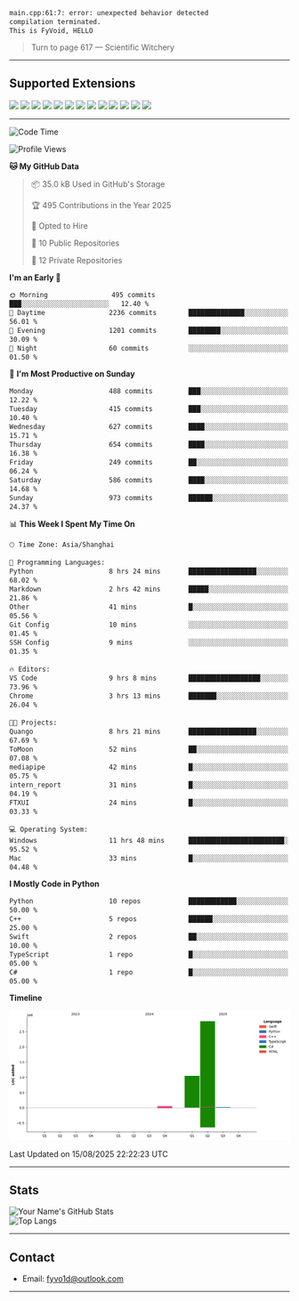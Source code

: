 ```
main.cpp:61:7: error: unexpected behavior detected
compilation terminated.
This is FyVoid, HELLO
```

> Turn to page 617 — Scientific Witchery

---

## Supported Extensions

<p align="left">
  <img src="https://cdn.jsdelivr.net/gh/devicons/devicon/icons/cplusplus/cplusplus-original.svg" height="40" />
  <img src="https://cdn.jsdelivr.net/gh/devicons/devicon/icons/csharp/csharp-original.svg" height="40" />
  <img src="https://cdn.jsdelivr.net/gh/devicons/devicon/icons/python/python-original.svg" height="40" />
  <img src="https://cdn.jsdelivr.net/gh/devicons/devicon/icons/swift/swift-original.svg" height="40" />
  <img src="https://cdn.jsdelivr.net/gh/devicons/devicon/icons/git/git-original.svg" height="40" />
  <img src="https://cdn.jsdelivr.net/gh/devicons/devicon/icons/docker/docker-original.svg" height="40" />
  <img src="https://cdn.jsdelivr.net/gh/devicons/devicon/icons/vscode/vscode-original.svg" height="40" />
  <img src="https://www.vulkan.org/user/themes/vulkan/images/logo/vulkan-logo.svg" height="40" />
  <img src="https://cdn.jsdelivr.net/gh/devicons/devicon/icons/opengl/opengl-original.svg" height="40" />
  <img src="https://cdn.jsdelivr.net/gh/devicons/devicon/icons/pytorch/pytorch-original.svg" height="40" />
  <img src="https://cdn.jsdelivr.net/gh/devicons/devicon/icons/unity/unity-original.svg" height="40" />
  <img src="https://cdn.jsdelivr.net/gh/devicons/devicon/icons/unrealengine/unrealengine-original.svg" height="40" />
  <img src="https://cdn.jsdelivr.net/gh/devicons/devicon/icons/cmake/cmake-original.svg" height="40" />
</p>


---

<!--START_SECTION:waka-->
![Code Time](http://img.shields.io/badge/Code%20Time-337%20hrs%2030%20mins-blue)

![Profile Views](http://img.shields.io/badge/Profile%20Views-0-blue)

**🐱 My GitHub Data** 

> 📦 35.0 kB Used in GitHub's Storage 
 > 
> 🏆 495 Contributions in the Year 2025
 > 
> 💼 Opted to Hire
 > 
> 📜 10 Public Repositories 
 > 
> 🔑 12 Private Repositories 
 > 
**I'm an Early 🐤** 

```text
🌞 Morning                495 commits         ███░░░░░░░░░░░░░░░░░░░░░░   12.40 % 
🌆 Daytime                2236 commits        ██████████████░░░░░░░░░░░   56.01 % 
🌃 Evening                1201 commits        ████████░░░░░░░░░░░░░░░░░   30.09 % 
🌙 Night                  60 commits          ░░░░░░░░░░░░░░░░░░░░░░░░░   01.50 % 
```
📅 **I'm Most Productive on Sunday** 

```text
Monday                   488 commits         ███░░░░░░░░░░░░░░░░░░░░░░   12.22 % 
Tuesday                  415 commits         ███░░░░░░░░░░░░░░░░░░░░░░   10.40 % 
Wednesday                627 commits         ████░░░░░░░░░░░░░░░░░░░░░   15.71 % 
Thursday                 654 commits         ████░░░░░░░░░░░░░░░░░░░░░   16.38 % 
Friday                   249 commits         ██░░░░░░░░░░░░░░░░░░░░░░░   06.24 % 
Saturday                 586 commits         ████░░░░░░░░░░░░░░░░░░░░░   14.68 % 
Sunday                   973 commits         ██████░░░░░░░░░░░░░░░░░░░   24.37 % 
```


📊 **This Week I Spent My Time On** 

```text
🕑︎ Time Zone: Asia/Shanghai

💬 Programming Languages: 
Python                   8 hrs 24 mins       █████████████████░░░░░░░░   68.02 % 
Markdown                 2 hrs 42 mins       █████░░░░░░░░░░░░░░░░░░░░   21.86 % 
Other                    41 mins             █░░░░░░░░░░░░░░░░░░░░░░░░   05.56 % 
Git Config               10 mins             ░░░░░░░░░░░░░░░░░░░░░░░░░   01.45 % 
SSH Config               9 mins              ░░░░░░░░░░░░░░░░░░░░░░░░░   01.35 % 

🔥 Editors: 
VS Code                  9 hrs 8 mins        ██████████████████░░░░░░░   73.96 % 
Chrome                   3 hrs 13 mins       ███████░░░░░░░░░░░░░░░░░░   26.04 % 

🐱‍💻 Projects: 
Quango                   8 hrs 21 mins       █████████████████░░░░░░░░   67.69 % 
ToMoon                   52 mins             ██░░░░░░░░░░░░░░░░░░░░░░░   07.08 % 
mediapipe                42 mins             █░░░░░░░░░░░░░░░░░░░░░░░░   05.75 % 
intern_report            31 mins             █░░░░░░░░░░░░░░░░░░░░░░░░   04.19 % 
FTXUI                    24 mins             █░░░░░░░░░░░░░░░░░░░░░░░░   03.33 % 

💻 Operating System: 
Windows                  11 hrs 48 mins      ████████████████████████░   95.52 % 
Mac                      33 mins             █░░░░░░░░░░░░░░░░░░░░░░░░   04.48 % 
```

**I Mostly Code in Python** 

```text
Python                   10 repos            ████████████░░░░░░░░░░░░░   50.00 % 
C++                      5 repos             ██████░░░░░░░░░░░░░░░░░░░   25.00 % 
Swift                    2 repos             ██░░░░░░░░░░░░░░░░░░░░░░░   10.00 % 
TypeScript               1 repo              █░░░░░░░░░░░░░░░░░░░░░░░░   05.00 % 
C#                       1 repo              █░░░░░░░░░░░░░░░░░░░░░░░░   05.00 % 
```



**Timeline**

![Lines of Code chart](https://raw.githubusercontent.com/FyVoid/FyVoid/main/assets/bar_graph.png)


 Last Updated on 15/08/2025 22:22:23 UTC
<!--END_SECTION:waka-->

---

## Stats

![Your Name's GitHub Stats](https://github-readme-stats.vercel.app/api?username=fyvoid&show_icons=true&theme=tokyonight)  
![Top Langs](https://github-readme-stats.vercel.app/api/top-langs/?username=fyvoid&layout=compact&theme=tokyonight)

---

## Contact

- Email: [fyvo1d@outlook.com](fyvo1d@outlook.com)  

---

